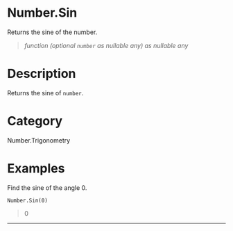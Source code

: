 # Number.Sin
Returns the sine of the number.
> _function (optional <code>number</code> as nullable any) as nullable any_

# Description 
Returns the sine of <code>number</code>.
# Category 
Number.Trigonometry
# Examples 
Find the sine of the angle 0.
```
Number.Sin(0)
```
> 0

***
